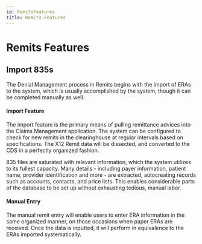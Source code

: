 ```yaml
---
id: RemitsFeatures
title: Remits Features
---
```


# Remits Features

## Import 835s
The Denial Management process in Remits begins with the import of ERAs to the system, which is usually accomplished by the system, though it can be completed manually as well.

#### Import Feature

The import feature is the primary means of pulling remittance advices into the Claims Management application. The system can be configured to check for new remits in the clearinghouse at regular intervals based on specifications. The X12 Remit data will be dissected, and converted to the CDS in a perfectly organized fashion.

835 files are saturated with relevant information, which the system utilizes to its fullest capacity. Many details - including payer information, patient name, provider identification and more - are extracted, autocreating records such as accounts, contacts, and price lists. This enables considerable parts of the database to be set up without exhausting tedious, manual labor.

#### Manual Entry

The manual remit entry will enable users to enter ERA information in the same organized manner, on those occasions when paper ERAs are received. Once the data is inputted, it will perform in equivalence to the ERAs imported systematically.